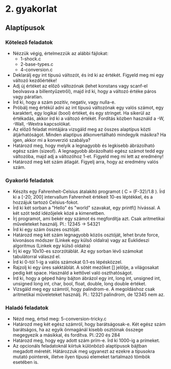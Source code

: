 # 2. gyakorlat

## Alaptípusok

### Kötelező feladatok

- Nézzük végig, értelmezzük az alábbi fájlokat:
    - 1-shock.c
    - 2-base-types.c
    - 4-conversion.c
- Deklarálj egy int típusú változót, és írd ki az értékét. Figyeld meg mi egy változó kezdőértéke!
- Adj új értéket az előző változónak (lehet konstans vagy scanf-el beolvasva a billentyűzetről), majd írd ki, hogy a változó értéke páros vagy páratlan.
- Írd ki, hogy a szám pozitív, negatív, vagy nulla-e.
- Próbálj meg értékül adni az int típusú változónak egy valós számot, egy karaktert, egy logikai (bool) értéket, és egy stringet. Ha sikerül az értékadás, akkor írd ki a változó értékét. Fordítás közben használd a -W, -Wall, -Wextra kapcsolókat.
- Az előző feladat mintájára vizsgáld meg az összes alaptípus közti átjárhatóságot. Minden alaptípus átkonvertálható mindegyik másikra? Ha igen, akkor mi a konverzió szabálya?
- Határozd meg, hogy melyik a legnagyobb és legkisebb ábrázolható egész szám (sizeof). A legnagyobb ábrázolható egész számot tedd egy változóba, majd adj a változóhoz 1-et. Figyeld meg mi lett az eredmény!
- Határozd meg két szám átlagát. Figyelj arra, hogy az eredmény valós szám.

### Gyakorló feladatok

- Készíts egy Fahrenheit-Celsius átalakító programot ( C = (F-32)/1.8 ). Írd ki a [-20; 200] intervallum Fahrenheit értékeit 10-es léptékkel, és a hozzájuk tartozó Celsius-fokot.
- Írd ki két sorban a "Hello" és "world" szavakat, egy printf() hívással. A két szót tedd idézőjelek közé a kimenetben.
- Írj programot, ami bekér egy számot és megfordítja azt. Csak aritmetikai műveleteket használj. Pl.: 12345 -> 54321
- Írd ki egy szám összes osztóját.
- Határozd meg két szám legnagyobb közös osztóját, lehet brute force, kivonásos módszer (Linkek egy külső oldalra) vagy az Euklideszi algoritmus (Linkek egy külső oldalra)
- Írj ki egy 10x10-es szorzótáblát. Az egy sorban lévő számokat tabulátorral válaszd el.
- Írd ki 0-tól 1-ig a valós számokat 0.1-es lépésközzel.
- Rajzolj ki egy üres sakktáblát. A sötét mezőket [] jelölje, a világosakat pedig két space. Használd a kettővel való oszthatóságot.
- Írd ki, hogy a géped hány bájton ábrázol egy int, long int, unsigned int, unsigned long int, char, bool, float, double, long double értéket.
- Vizsgáld meg egy számról, hogy palindrom-e. A megoldáshoz csak aritmetikai műveleteket használj. Pl.: 12321 palindrom, de 12345 nem az.

### Haladó feladatok

- Nézd meg, értsd meg: 5-conversion-tricky.c
- Határozd meg két egész számról, hogy barátságosak-e. Két egész szám barátságos, ha az egyik önmagánál kisebb osztóinak összege megegyezik a másikkal, és fordítva. Pl.:220 és 284
- Határozd meg, hogy egy adott szám prím-e. Írd ki 1000-ig a prímeket.
- Az opcionáls feladatoknál kiírtuk különböző alaptípusok bájtban megadott méretét. Hátározzuk meg ugyanezt az ezekre a típusokra mutató pointerek, illetve ilyen típusú elemeket tartalmazó tömbök esetében is.